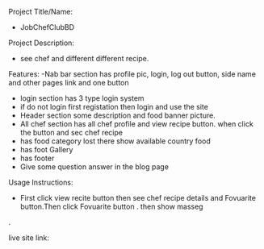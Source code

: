 Project Title/Name:
- JobChefClubBD

Project Description:
- see chef and different different recipe.

Features:
-Nab bar section has profile pic, login, log out button, side name and other pages link and one button
- login section has 3 type login system 
- if do not login first registation then login and use the site
- Header section some description and food banner picture.
- All chef section has all chef profile and view recipe button. when click the button and sec chef recipe
- has food category lost there show available country food
- has foot Gallery
- has footer
- Give some question answer in the blog page

Usage Instructions:
- First click view recite button then see chef recipe details and Fovuarite button.Then click Fovuarite button . then show masseg

.

live site link: